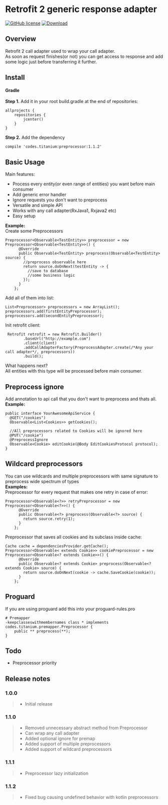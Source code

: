 Retrofit 2 generic response adapter
=========
[![GitHub license](https://img.shields.io/github/license/mashape/apistatus.svg)](https://github.com/titanium-codes/LocGetter/blob/master/LICENSE)
[ ![Download](https://api.bintray.com/packages/titanium-codes/Android/preprocessor/images/download.svg) ](https://bintray.com/titanium-codes/Android/preprocessor/_latestVersion)

Overview
--------
Retrofit 2 call adapter used to wrap your call adapter.  
As soon as request finishes(or not) you can get access to response and add some logic just before transferring it further.

Install
-------
#### Gradle

**Step 1.** Add it in your root build.gradle at the end of repositories:
```
allprojects {
    repositories {
        jcenter()
    }
}
```
**Step 2.** Add the dependency
```
compile 'codes.titanium:preprocessor:1.1.2'
```

Basic Usage
-----------

Main features:
* Process every entity(or even range of entities) you want before main consumer
* Add generic error handler
* Ignore requests you don't want to preprocess
* Versatile and simple API
* Works with any call adapter(RxJava1, Rxjava2 etc)
* Easy setup

**Example:**  
Create some Preprocessors
```
Preprocessor<Observable<TestEntity>> preprocessor = new Preprocessor<Observable<TestEntity>>() {
      @Override
      public Observable<TestEntity> preprocess(Observable<TestEntity> source) {
        //preprocess observable here
        return source.doOnNext(testEntity -> {
          //save to database
          //some business logic
        });
      }
    };
```
Add all of them into list:
```
List<Preprocessor> preprocessors = new ArrayList();
preprocessors.add(firstEntityPreprocessor);
preprocessors.add(secondEntityPreprocessor);
```
Init retrofit client:
```
 Retrofit retrofit = new Retrofit.Builder()
        .baseUrl("http://example.com")
        .client(client)
        .addCallAdapterFactory(PreprocessAdapter.create(/*Any your call adapter*/, preprocessors))
        .build();
```

What happens next?  
All entities with this type will be processed before main consumer.

Preprocess ignore
-----------
Add annotation to api call that you don't want to preprocess and thats all.  
**Example:**

```
public interface YourAwesomeApiService {
  @GET("/cookies")
  Observable<List<Cookies>> getCookies();

  //All preprocessors related to Cookies will be ignored here
  @PUT("/cookie")
  @PreprocessIgnore
  Observable<Cookie> editCookie(@Body EditCookiesProtocol protocol);
}
```

Wildcard preprocessors
---
You can use wildcards and multiple preprocessors with same signature to preprocess wide spectrum of types  
**Examples:**  
Preprocessor for every request that makes one retry in case of error:
```
Preprocessor<Observable<?>> retryPreprocessor = new Preprocessor<Observable<?>>() {
      @Override
      public Observable<?> preprocess(Observable<?> source) {
        return source.retry(1);
      }
    };
```
 Preprocessor that saves all cookies and its subclass inside cache:
```
Cache cache = dependenciesProvider.getCache();
Preprocessor<Observable< extends Cookie>> cookiePreprocessor = new Preprocessor<Observable<? extends Cookie>>() {
      @Override
      public Observable<? extends Cookie> preprocess(Observable<? extends Cookie> source) {
        return source.doOnNext(cookie -> cache.SaveCookie(cookie));
      }
    };
```

Proguard
---
If you are using proguard add this into your proguard-rules.pro
```
# Premapper
-keepclasseswithmembernames class * implements codes.titanium.premapper.Preprocessor {
    public ** preprocess(**);
}
```

Todo
------------
* Preprocessor priority

Release notes
-------------
### 1.0.0
> * Initial release
### 1.1.0
> * Removed unnecessary abstract method from Preprocessor
> * Can wrap any call adapter
> * Added optional ignore for premap
> * Added support of multiple preprocessors
> * Added support of wildcard preprocessors
### 1.1.1
> * Preprocessor lazy initialization
### 1.1.2
> * Fixed bug causing undefined behavior with kotlin preprocessors